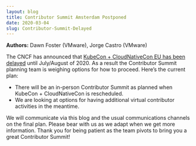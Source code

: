 ```yaml
---
layout: blog
title: Contributor Summit Amsterdam Postponed
date: 2020-03-04
slug: Contributor-Summit-Delayed
---
```


**Authors:** Dawn Foster (VMware), Jorge Castro (VMware)

The CNCF has announced that
[KubeCon + CloudNativeCon EU has been delayed](https://events.linuxfoundation.org/kubecon-cloudnativecon-europe/attend/novel-coronavirus-update/)
until July/August of 2020. As a result the Contributor Summit planning team is
weighing options for how to proceed. Here’s the current plan:

- There will be an in-person Contributor Summit as planned when KubeCon +
  CloudNativeCon is rescheduled.
- We are looking at options for having additional virtual contributor activities
  in the meantime.

We will communicate via this blog and the usual communications channels on the
final plan. Please bear with us as we adapt when we get more information. Thank
you for being patient as the team pivots to bring you a great Contributor
Summit!
